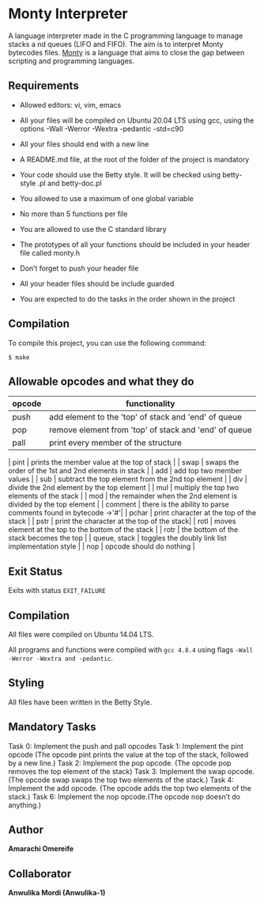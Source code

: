  # Monty Interpreter

  A language interpreter made in the C programming language to manage stacks a    nd queues (LIFO and FIFO). The aim is to interpret Monty bytecodes files. [Monty](http://montyscoconut.github.io/) is a language that aims to close the     gap between scripting and programming languages.

  ## Requirements
  
   * Allowed editors: vi, vim, emacs
   * All your files will be compiled on Ubuntu 20.04 LTS using gcc, using the options -Wall -Werror -Wextra -pedantic -std=c90
  * All your files should end with a new line
  * A README.md file, at the root of the folder of the project is mandatory
  * Your code should use the Betty style. It will be checked using betty-style    .pl and betty-doc.pl
  * You allowed to use a maximum of one global variable
  * No more than 5 functions per file
  * You are allowed to use the C standard library
  * The prototypes of all your functions should be included in your header file called monty.h

* Don’t forget to push your header file
 * All your header files should be include guarded
 * You are expected to do the tasks in the order shown in the project
 
  ## Compilation
 
 To compile this project, you can use the following command:
 ```
 $ make
 ```

 ## Allowable opcodes and what they do

 |opcode  |  functionality|
 | --- | --- |
 push | add element to the 'top' of stack and 'end' of queue  |
 pop  | remove element from 'top' of stack and 'end' of queue |
 |pall  |print every member of the structure|

| pint | prints the member value at the top of stack |
 | swap | swaps the order  of the 1st and 2nd elements in stack |
 | add | add top two member values |
 | sub | subtract the top element from the 2nd top element |
| div | divide the 2nd element by the top element |
| mul | multiply the top two elements of the stack |
| mod | the remainder when the 2nd element is divided by the top element |
| comment | there is the ability to parse comments found in bytecode ->'#'|
| pchar | print character at the top of the stack |
| pstr | print the character at the top of the stack|
| rotl | moves element at the top to the bottom of the stack |
| rotr | the bottom of the stack becomes the top |
| queue, stack | toggles the doubly link list implementation style |
| nop | opcode should do nothing |

 ## Exit Status
 Exits with status `EXIT_FAILURE`

 ## Compilation
 All files were compiled on Ubuntu 14.04 LTS.

 All programs and functions were compiled with `gcc 4.8.4` using flags `-Wall     -Werror -Wextra and -pedantic`.

 ## Styling
All files have been written in the Betty Style.

 ## Mandatory Tasks
Task 0: Implement the push and pall opcodes
Task 1: Implement the pint opcode (The opcode pint prints the value at the top of the stack, followed by a new line.)
Task 2: Implement the pop opcode. (The opcode pop removes the top element of the stack)
Task 3: Implement the swap opcode. (The opcode swap swaps the top two elements of the stack.)
Task 4: Implement the add opcode. (The opcode adds the top two elements of the stack.)
Task 6: Implement the nop opcode.(The opcode nop doesn’t do anything.)

## Author
**Amarachi Omereife**

## Collaborator
**Anwulika Mordi (Anwulika-1)**

